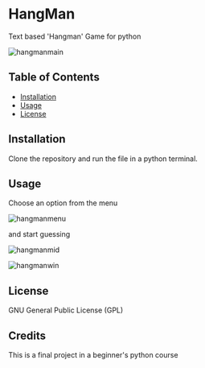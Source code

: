 # HangMan

Text based 'Hangman' Game for python

![hangmanmain](https://user-images.githubusercontent.com/111682395/225594858-40c8c28e-64ad-4ac5-ba27-5e0398e545b6.jpg)

## Table of Contents

- [Installation](#installation)
- [Usage](#usage)
- [License](#license)

## Installation

Clone the repository and run the file in a python terminal.

## Usage

Choose an option from the menu

![hangmanmenu](https://user-images.githubusercontent.com/111682395/225595666-a206cbc2-24d7-4c7b-98ad-c6f8b96eaccc.jpg)

and start guessing

![hangmanmid](https://user-images.githubusercontent.com/111682395/225596787-0ed56f86-2dd8-4ffc-9cf7-d645f2685cc4.jpg)

![hangmanwin](https://user-images.githubusercontent.com/111682395/225596853-dcab204d-bccb-44e6-aeeb-8563fba416b5.jpg)

## License

GNU General Public License (GPL)

## Credits

This is a final project in a beginner's python course
